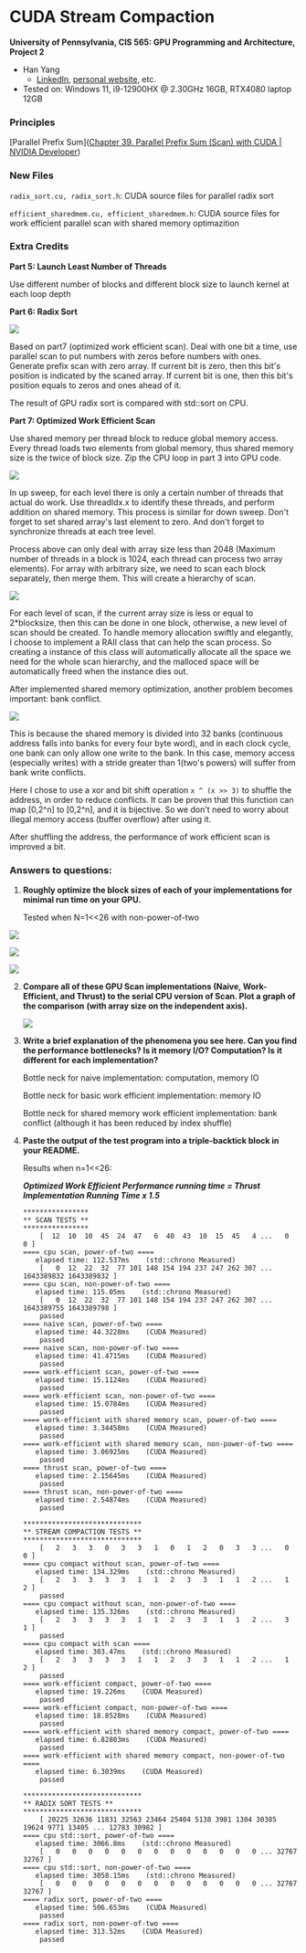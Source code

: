 CUDA Stream Compaction
======================

**University of Pennsylvania, CIS 565: GPU Programming and Architecture, Project 2**

* Han Yang
  *  [LinkedIn](https://www.linkedin.com/in/han-yang-0031231a3/), [personal website](https://bdwhst.wixsite.com/portfolio), etc.
* Tested on: Windows 11, i9-12900HX @ 2.30GHz 16GB, RTX4080 laptop 12GB

### Principles

[Parallel Prefix Sum]([Chapter 39. Parallel Prefix Sum (Scan) with CUDA | NVIDIA Developer](https://developer.nvidia.com/gpugems/gpugems3/part-vi-gpu-computing/chapter-39-parallel-prefix-sum-scan-cuda))

### New Files

`radix_sort.cu, radix_sort.h`: CUDA source files for parallel radix sort

`efficient_sharedmem.cu, efficient_sharedmem.h`: CUDA source files for work efficient parallel scan with shared memory optimazition

### Extra Credits

**Part 5: Launch Least Number of Threads**

Use different number of blocks and different block size to launch kernel at each loop depth

**Part 6: Radix Sort**

![](./img/radix-s.png)

Based on part7 (optimized work efficient scan). Deal with one bit a time, use parallel scan to put numbers with zeros before numbers with ones. Generate prefix scan with zero array. If current bit is zero, then this bit's position is indicated by the scaned array. If current bit is one, then this bit's position equals to zeros and ones ahead of it.

The result of GPU radix sort is compared with std::sort on CPU.

**Part 7: Optimized Work Efficient Scan**

Use shared memory per thread block to reduce global memory access. Every thread loads two elements from global memory, thus shared memory size is the twice of block size. Zip the CPU loop in part 3 into GPU code.

![](./img/wes-up.png)

In up sweep, for each level there is only a certain number of threads that actual do work. Use threadIdx.x to identify these threads, and perform addition on shared memory. This process is similar for down sweep. Don't forget to set shared array's last element to zero. And don't forget to synchronize threads at each tree level.

Process above can only deal with array size less than 2048 (Maximum number of threads in a block is 1024, each thread can process two array elements). For array with arbitrary size, we need to scan each block separately, then merge them. This will create a hierarchy of scan.

![](./img/wes-as.png)

For each level of scan, if the current array size is less or equal to 2*blocksize, then this can be done in one block, otherwise, a new level of scan should be created. To handle memory allocation swiftly and elegantly, I choose to implement a RAII class that can help the scan process. So creating a instance of this class will automatically allocate all the space we need for the whole scan hierarchy, and the malloced space will be automatically freed when the instance dies out.

After implemented shared memory optimization, another problem becomes important: bank conflict.

![](./img/bank-conflict.png)

This is because the shared memory is divided into 32 banks (continuous address falls into banks for every four byte word), and in each clock cycle, one bank can only allow one write to the bank. In this case, memory access (especially writes) with a stride greater than 1(two's powers) will suffer from bank write conflicts.

Here I chose to use a xor and bit shift operation `x ^ (x >> 3)` to shuffle the address, in order to reduce conflicts. It can be proven that this function can map [0,2^n] to [0,2^n], and it is bijective. So we don't need to worry about illegal memory access (buffer overflow) after using it.

After shuffling the address, the performance of work efficient scan is improved a bit.

### Answers to questions:

1. **Roughly optimize the block sizes of each of your implementations for minimal run time on your GPU.**

   Tested when N=1<<26 with non-power-of-two

![](./img/naive-blocksz.png)

![](./img/weg-blocksz.png)

![](./img/wesm-blocksz.png)

2. **Compare all of these GPU Scan implementations (Naive, Work-Efficient, and Thrust) to the serial CPU version of Scan. Plot a graph of the comparison**
   **(with array size on the independent axis).**

   ![](./img/scan-diff.png)

3. **Write a brief explanation of the phenomena you see here. Can you find the performance bottlenecks? Is it memory I/O? Computation? Is**
   **it different for each implementation?**

   Bottle neck for naive implementation: computation, memory IO

   Bottle neck for basic work efficient implementation: memory IO

   Bottle neck for shared memory work efficient implementation: bank conflict (although it has been reduced by index shuffle)

4. **Paste the output of the test program into a triple-backtick block in your README.**

   Results when n=1<<26:

   ***Optimized Work Efficient Performance running time = Thrust Implementation Running Time x 1.5***
   
   ```
   ****************
   ** SCAN TESTS **
   ****************
       [  12  10  10  45  24  47   6  40  43  10  15  45   4 ...   0   0 ]
   ==== cpu scan, power-of-two ====
      elapsed time: 112.537ms    (std::chrono Measured)
       [   0  12  22  32  77 101 148 154 194 237 247 262 307 ... 1643389832 1643389832 ]
   ==== cpu scan, non-power-of-two ====
      elapsed time: 115.05ms    (std::chrono Measured)
       [   0  12  22  32  77 101 148 154 194 237 247 262 307 ... 1643389755 1643389798 ]
       passed
   ==== naive scan, power-of-two ====
      elapsed time: 44.3228ms    (CUDA Measured)
       passed
   ==== naive scan, non-power-of-two ====
      elapsed time: 41.4715ms    (CUDA Measured)
       passed
   ==== work-efficient scan, power-of-two ====
      elapsed time: 15.1124ms    (CUDA Measured)
       passed
   ==== work-efficient scan, non-power-of-two ====
      elapsed time: 15.0784ms    (CUDA Measured)
       passed
   ==== work-efficient with shared memory scan, power-of-two ====
      elapsed time: 3.34458ms    (CUDA Measured)
       passed
   ==== work-efficient with shared memory scan, non-power-of-two ====
      elapsed time: 3.06925ms    (CUDA Measured)
       passed
   ==== thrust scan, power-of-two ====
      elapsed time: 2.15645ms    (CUDA Measured)
       passed
   ==== thrust scan, non-power-of-two ====
      elapsed time: 2.54874ms    (CUDA Measured)
       passed
   
   *****************************
   ** STREAM COMPACTION TESTS **
   *****************************
       [   2   3   3   0   3   3   1   0   1   2   0   3   3 ...   0   0 ]
   ==== cpu compact without scan, power-of-two ====
      elapsed time: 134.329ms    (std::chrono Measured)
       [   2   3   3   3   3   1   1   2   3   3   1   1   2 ...   1   2 ]
       passed
   ==== cpu compact without scan, non-power-of-two ====
      elapsed time: 135.326ms    (std::chrono Measured)
       [   2   3   3   3   3   1   1   2   3   3   1   1   2 ...   3   1 ]
       passed
   ==== cpu compact with scan ====
      elapsed time: 303.47ms    (std::chrono Measured)
       [   2   3   3   3   3   1   1   2   3   3   1   1   2 ...   1   2 ]
       passed
   ==== work-efficient compact, power-of-two ====
      elapsed time: 19.226ms    (CUDA Measured)
       passed
   ==== work-efficient compact, non-power-of-two ====
      elapsed time: 18.8528ms    (CUDA Measured)
       passed
   ==== work-efficient with shared memory compact, power-of-two ====
      elapsed time: 6.82803ms    (CUDA Measured)
       passed
   ==== work-efficient with shared memory compact, non-power-of-two ====
      elapsed time: 6.3039ms    (CUDA Measured)
       passed
   
   *****************************
   ** RADIX SORT TESTS **
   *****************************
       [ 20225 32636 11831 32563 23464 25404 5138 3981 1304 30385 19624 9771 13405 ... 12783 30982 ]
   ==== cpu std::sort, power-of-two ====
      elapsed time: 3066.8ms    (std::chrono Measured)
       [   0   0   0   0   0   0   0   0   0   0   0   0   0 ... 32767 32767 ]
   ==== cpu std::sort, non-power-of-two ====
      elapsed time: 3058.15ms    (std::chrono Measured)
       [   0   0   0   0   0   0   0   0   0   0   0   0   0 ... 32767 32767 ]
   ==== radix sort, power-of-two ====
      elapsed time: 506.653ms    (CUDA Measured)
       passed
   ==== radix sort, non-power-of-two ====
      elapsed time: 313.52ms    (CUDA Measured)
       passed
   ```
   
   

